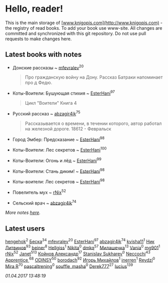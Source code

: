 # Hello, reader!
This is the main storage of [www.knigopis.com](http://www.knigopis.com) - the registry of read books.
To add your book use www-site. All changes are committed and synchronized with this git repository.
Do not use pull requests to make changes here.


## Latest books with notes
* Донские рассказы ~ [mfevralev](users/140/140966150-vkontakte)<sup>20</sup>
    > Про гражданскую войну на Дону. Рассказ Батраки напоминает про д Федю.

* Коты-Воители: Бушующая стихия ~ [EsterHani](users/305/30558181-vkontakte)<sup>97</sup>
    > Цикл "Воители"
    > Книга 4

* Русский рассказ ~ [abzagir4ik](users/362/3621623-vkontakte)<sup>75</sup>
    > Рассказывается о времени, в течении которого, автор работал на железной дороге.
    > 18612 - Февральск

* Город Эмбер: Предсказание ~ [EsterHani](users/305/30558181-vkontakte)<sup>98</sup>

* Коты-Воители: Лес секретов ~ [EsterHani](users/305/30558181-vkontakte)<sup>100</sup>

* Коты-Воители: Огонь и лёд ~ [EsterHani](users/305/30558181-vkontakte)<sup>99</sup>

* Коты-Воители: Стань диким! ~ [EsterHani](users/305/30558181-vkontakte)<sup>98</sup>

* Коты-воители: Лес секретов ~ [EsterHani](users/305/30558181-vkontakte)<sup>98</sup>

* Повелитель мух ~ [rNix](users/115/115622071-twitter)<sup>52</sup>

* Сельский врач ~ [abzagir4ik](users/362/3621623-vkontakte)<sup>74</sup>


_More notes [here](latest_books_with_notes.md)._


## Latest users
[hengehok](users/387/3872053-vkontakte)<sup>2</sup> 
[Беска](users/157/1577468-vkontakte)<sup>34</sup> 
[mfevralev](users/140/140966150-vkontakte)<sup>20</sup> 
[EsterHani](users/305/30558181-vkontakte)<sup>97</sup> 
[abzagir4ik](users/362/3621623-vkontakte)<sup>74</sup> 
[kvisha11](users/141/141879993-vkontakte)<sup>1</sup> 
[Ник Литвинов](users/241/241974816-vkontakte)<sup>93</sup> 
[beiner](users/118/118330474331574680123-google)<sup>8</sup> 
[Hellgiss](users/106/106805009126778959980-google)<sup>1</sup> 
[Nikita](users/100/100684315-vkontakte)<sup>0</sup> 
[dmkq](users/142/1427317190926206-facebook)<sup>57</sup> 
[Милашечка](users/200/200601396-vkontakte)<sup>13</sup> 
[Vania](users/190/190338334-vkontakte)<sup>0</sup> 
[mg901](users/112/112661510199640943702-google)<sup>1</sup> 
[rNix](users/115/115622071-twitter)<sup>52</sup> 
[Janet](users/205/20565064-vkontakte)<sup>513</sup> 
[Койнов Александр](users/414/414040473-vkontakte)<sup>17</sup> 
[Stanislav Sukharev](users/162/16237346307809983184-mailru)<sup>0</sup> 
[Neccochi](users/126/12601720503917094896-mailru)<sup>43</sup> 
[Apprentice ](users/528/52821952-vkontakte)<sup>68</sup> 
[ODINSY](users/100/100978570902186865324-google)<sup>50</sup> 
[borodach](users/157/15706320-vkontakte)<sup>92</sup> 
[Игорь Михайлов](users/297/2977673085170791915-mailru)<sup>1</sup> 
[inerren](users/479/4794559699-twitter)<sup>1</sup> 
[Reydzi](users/729/72921911-vkontakte)<sup>0</sup> 
[Mira R](users/103/103293621948650602575-google)<sup>70</sup> 
[pascaltrening](users/116/1168869274-facebook)<sup>0</sup> 
[souffle_masha](users/sou/souffle_masha-lastfm)<sup>0</sup> 
[Derek777](users/153/15386028-yandex)<sup>27</sup> 
[lucius](users/838/83820536-yandex)<sup>139</sup> 


_01.04.2017 13:48:19_
